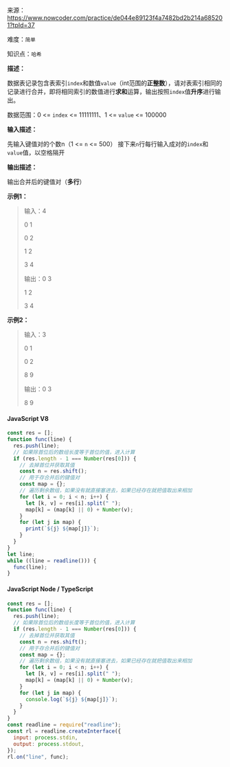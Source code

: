 来源：<https://www.nowcoder.com/practice/de044e89123f4a7482bd2b214a685201?tpId=37>

难度：`简单`

知识点：`哈希`

**描述：**

数据表记录包含表索引`index`和数值`value`（int范围的**正整数**），请对表索引相同的记录进行合并，即将相同索引的数值进行**求和**运算，输出按照`index`值**升序**进行输出。

数据范围：0 <= `index` <= 11111111、1 <= `value` <= 100000

**输入描述：**

先输入键值对的个数n（1 <= `n` <= 500）
接下来`n`行每行输入成对的`index`和`value`值，以空格隔开

**输出描述：**

输出合并后的键值对（**多行**）

**示例1：**

> 输入：4
>
> 0 1
>
> 0 2
>
> 1 2
>
> 3 4
>
> 输出：0 3
>
> 1 2
>
> 3 4

**示例2：**

> 输入：3
>
> 0 1
>
> 0 2
>
> 8 9
>
> 输出：0 3
>
> 8 9

<!-- tabs:start -->

#### **JavaScript V8**

```javascript
const res = [];
function func(line) {
  res.push(line);
  // 如果除首位后的数组长度等于首位的值，进入计算
  if (res.length - 1 === Number(res[0])) {
    // 去掉首位并获取其值
    const n = res.shift();
    // 用于存合并后的键值对
    const map = {};
    // 遍历剩余数组，如果没有就直接塞进去，如果已经存在就把值取出来相加
    for (let i = 0; i < n; i++) {
      let [k, v] = res[i].split(" ");
      map[k] = (map[k] || 0) + Number(v);
    }
    for (let j in map) {
      print(`${j} ${map[j]}`);
    }
  }
}
let line;
while ((line = readline())) {
  func(line);
}
```

#### **JavaScript Node / TypeScript**

```javascript
const res = [];
function func(line) {
  res.push(line);
  // 如果除首位后的数组长度等于首位的值，进入计算
  if (res.length - 1 === Number(res[0])) {
    // 去掉首位并获取其值
    const n = res.shift();
    // 用于存合并后的键值对
    const map = {};
    // 遍历剩余数组，如果没有就直接塞进去，如果已经存在就把值取出来相加
    for (let i = 0; i < n; i++) {
      let [k, v] = res[i].split(" ");
      map[k] = (map[k] || 0) + Number(v);
    }
    for (let j in map) {
      console.log(`${j} ${map[j]}`);
    }
  }
}
const readline = require("readline");
const rl = readline.createInterface({
  input: process.stdin,
  output: process.stdout,
});
rl.on("line", func);
```

<!-- tabs:end -->
